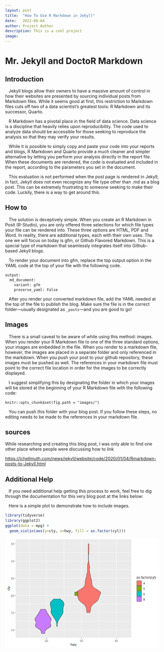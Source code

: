 ```yaml
---
layout: post
title:  "How To Use R Markdown in Jekyll"
date:   2022-08-04
author: Project Author
description: This is a cool project
image: 
---
```


# Mr. Jekyll and DoctoR Markdown

## Introduction

   Jekyll blogs allow their owners to have a massive amount of control
in how their websites are presented by sourcing individual posts from
Markdown files. While it seems good at first, this restriction to
Markdown files cuts off two of a data scientist’s greatest tools: R
Markdown and its successor, Quarto.

   R Markdown has a pivotal place in the field of data
science. Data science is a discipline that heavily relies upon
reproducibility. The code used to analyze data should be accessible for
those seeking to reproduce the analysis so that they may verify your
results.

   While it is possible to simply copy and paste your code into your
reports and blogs, R Markdown and Quarto provide a much cleaner and
simpler alternative by letting you perform your analysis directly in the
report file. When these documents are rendered, the code is evaluated
and included in the report, according to the parameters you set in the
document.

   This evaluation is not performed when the post page is rendered in
Jekyll; in fact, Jekyll does not even recognize any file type other than
.md as a blog post. This can be extremely frustrating to someone seeking
to make their code. Luckily, there is a way to get around this.

## How to

   The solution is deceptively simple. When you create an R Markdown in Posit (R-Studio), you are only offered three selections for
which file types your file can be rendered into. These three options are
HTML, PDF and Word. In reality, there are additional types, each with
their own uses. The one we will focus on today is gfm, or Github
Flavored Markdown. This is a special type of markdown that seamlessly
integrates itself into Github-based Jekyll blogs.

   To render your document into gfm, replace the top output option in
the YAML code at the top of your file with the following code.

    output:
      md_document:
        variant: gfm
        preserve_yaml: False

   After you render your converted markdown file, add the YAML needed at
the top of the file to publish the blog. Make sure the file is in the
correct folder—usually designated as `_posts`—and you are good to go!

## Images

   There is a small caveat to be aware of while using this method:
images. When you render your R Markdown file to one of the
three standard options, your images are embedded in the file. When you
render to a markdown file, however, the images are placed in a separate
folder and only referenced in the markdown. When you push your post to
your github repository, these images must be pushed as well. The
references in your markdown file must point to the correct file location
in order for the images to be correctly displayed.

   I suggest simplifying this by designating the folder in which your
images will be stored at the beginning of your R Markdown file with the
following code:

    knitr::opts_chunk$set(fig.path = "images/")

   You can push this folder with your blog post. If you follow these
steps, no editing needs to be made to the references in your markdown
file.

## sources

While researching and creating this blog post, I was only able to find
one other place where people were discussing how to link

<https://jchellmuth.com/news/jekyll/website/code/2020/01/04/Rmarkdown-posts-to-Jekyll.html>

## Additional Help

   If you need additional help getting this process to work, feel free
to dig through the documentation for this very blog post at the links
below:

   Here is a simple plot to demonstrate how to include images.

``` r
library(tidyverse)
library(ggplot2)
ggplot(data = mpg) +
  geom_violin(aes(y=cty, x=hwy, fill = as.factor(cyl)))
```

![](images/unnamed-chunk-1-1.png)<!-- -->

